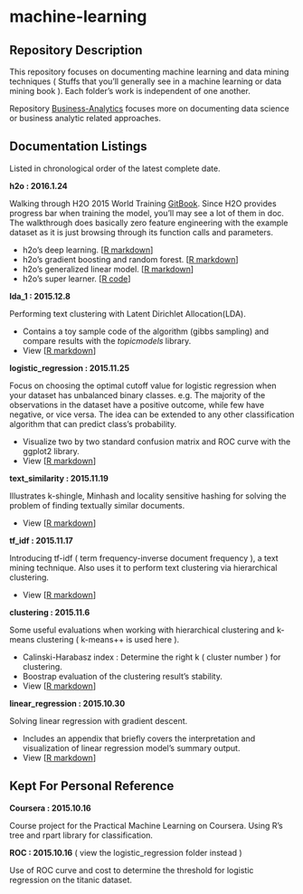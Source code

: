 # machine-learning

## Repository Description

This repository focuses on documenting machine learning and data mining techniques ( Stuffs that you’ll generally see in a machine learning or data mining book ). Each folder’s work is independent of one another. 

Repository [Business-Analytics](https://github.com/ethen8181/Business-Analytics) focuses more on documenting data science or business analytic related approaches.

## Documentation Listings

Listed in chronological order of the latest complete date.

**h2o : 2016.1.24**

Walking through H2O 2015 World Training [GitBook](http://learn.h2o.ai/content/index.html). Since H2O provides progress bar when training the model, you’ll may see a lot of them in doc. The walkthrough does basically zero feature engineering with the example dataset as it is just browsing through its function calls and parameters.

- h2o’s deep learning. [[R markdown](http://ethen8181.github.io/machine-learning/h2o/h2o_deep_learning/h2o_deep_learning.html)]
- h2o’s gradient boosting and random forest. [[R markdown](http://ethen8181.github.io/machine-learning/h2o/h2o_ensemble_tree/h2o_ensemble_tree.html)]
- h2o’s generalized linear model. [[R markdown](http://ethen8181.github.io/machine-learning/h2o/h2o_glm/h2o_glm.html)]
- h2o’s super learner. [[R code](https://github.com/ethen8181/machine-learning/blob/master/h2o/h2o_super_learner/h2o_super_learner.R)]

**lda_1 : 2015.12.8** 

Performing text clustering with Latent Dirichlet Allocation(LDA).

- Contains a toy sample code of the algorithm (gibbs sampling) and compare results with the *topicmodels* library.
- View [[R markdown](http://ethen8181.github.io/machine-learning/lda_1/lda_1.html)]

**logistic_regression : 2015.11.25** 

Focus on choosing the optimal cutoff value for logistic regression when your dataset has unbalanced binary classes. e.g. The majority of the observations in the dataset have a positive outcome, while few have negative, or vice versa. The idea can be extended to any other classification algorithm that can predict class’s probability.

- Visualize two by two standard confusion matrix and ROC curve with the ggplot2 library.
- View [[R markdown](http://ethen8181.github.io/machine-learning/logistic_regression/logistic_regression.html)]

**text_similarity : 2015.11.19** 

Illustrates k-shingle, Minhash and locality sensitive hashing for solving the problem of finding textually similar documents. 

- View [[R markdown](http://ethen8181.github.io/machine-learning/text_similarity/text_similarity.html)]

**tf_idf : 2015.11.17** 

Introducing tf-idf ( term frequency-inverse document frequency ), a text mining technique. Also uses it to perform text clustering via hierarchical clustering.
 
- View [[R markdown](http://ethen8181.github.io/machine-learning/tf_idf/tf_idf.html)]

**clustering : 2015.11.6**

Some useful evaluations when working with hierarchical clustering and k-means clustering ( k-means++ is used here ).

- Calinski-Harabasz index : Determine the right k ( cluster number ) for clustering.
- Boostrap evaluation of the clustering result’s stability.
- View [[R markdown](http://ethen8181.github.io/machine-learning/clustering/clustering.html)]

**linear_regression : 2015.10.30**

Solving linear regression with gradient descent. 

- Includes an appendix that briefly covers the interpretation and visualization of linear regression model’s summary output.
- View [[R markdown](http://ethen8181.github.io/machine-learning/linear_regression/linear_regession.html)]

## Kept For Personal Reference

**Coursera : 2015.10.16**

Course project for the Practical Machine Learning on Coursera. Using R’s tree and rpart library for classification.

**ROC : 2015.10.16** ( view the logistic_regression folder instead )

Use of ROC curve and cost to determine the threshold for logistic regression on the titanic dataset.

